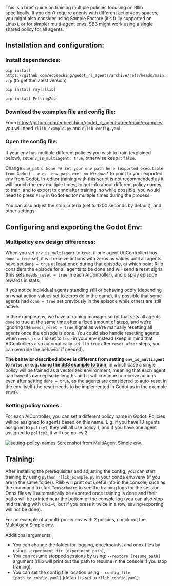 This is a brief guide on training multiple policies focusing on Rllib specifically. If you don’t require agents with different action/obs spaces, you might also consider using Sample Factory (it’s fully supported on Linux), or for simpler multi-agent envs, SB3 might work using a single shared policy for all agents.

## Installation and configuration:

### Install dependencies:

`pip install https://github.com/edbeeching/godot_rl_agents/archive/refs/heads/main.zip` (to get the latest version)

`pip install ray[rllib]`

`pip install PettingZoo`

### Download the examples file and config file:

From https://github.com/edbeeching/godot_rl_agents/tree/main/examples, you will need `rllib_example.py` and `rllib_config.yaml.`

### Open the config file:

If your env has multiple different policies you wish to train (explained below), set `env_is_multiagent: true`, otherwise keep it `false`. 

Change `env_path: None *# Set your env path here (exported executable from Godot) - e.g. 'env_path.exe' on Windows`* to point to your exported env from Godot. In-editor training with this script is not recommended as it will launch the env multiple times, to get info about different policy names, to train, and to export to onnx after training, so while possible, you would need to press `Play` in Godot editor multiple times during the process.

You can also adjust the stop criteria (set to 1200 seconds by default), and other settings.

## Configuring and exporting the Godot Env:

### Multipolicy env design differences:

When you set `env_is_multiagent` to `true`, if one agent (AIController) has `done = true` set, it will receive actions with zeros as values until all agents have set `done = true` at least once during that episode, at which point Rllib considers the episode for all agents to be done and will send a reset signal (this sets `needs_reset = true` in each AIController), and display episode rewards in stats. 

If you notice individual agents standing still or behaving oddly (depending on what action values set to zeros do in the game), it’s possible that some agents had `done = true` set previously in the episode while others are still active.

In the example env, we have a training manager script that sets all agents `done` to true at the same time after a fixed amount of steps, and we’re ignoring the `needs_reset = true` signal as we’re manually resetting all agents once the episode is done. You could also handle resetting agents when `needs_reset` is set to `true` in your env instead (keep in mind that AIControllers also automatically set it to `true` after `reset_after` steps, you can override the behavior if needed).

**The behavior described above is different from setting `env_is_multiagent` to `false`, or e.g. using the [SB3 example to train](https://github.com/edbeeching/godot_rl_agents/blob/main/docs/ADV_STABLE_BASELINES_3.md)**, in which case a single policy will be trained as a vectorized environment, meaning that each agent can have its own episode lengths and it will continue to receive actions even after setting `done = true`, as the agents are considered to auto-reset in the env itself (the reset needs to be implemented in Godot as in the example envs).

### Setting policy names:
For each AIController, you can set a different policy name in Godot. Policies will be assigned to agents based on this name. E.g. if you have 10 agents assigned to `policy1`, they will all use policy 1, and if you have one agent assigned to `policy2`, it will use policy 2.

![setting-policy-names](https://github.com/edbeeching/godot_rl_agents/assets/61947090/13eb9b46-f7fb-467c-ad16-8609cda9f292)
Screenshot from [MultiAgent Simple env](https://github.com/edbeeching/godot_rl_agents_examples/tree/main/examples/MultiAgentSimple).

## Training:
After installing the prerequisites and adjusting the config, you can start training by using `python rllib_example.py` in your conda env/venv (if you are in the same folder).
Rllib will print out useful info in the console, such as the command to start `Tensorboard` to see the training logs for the session.
Onnx files will automatically be exported once training is done and their paths will be printed near the bottom of the console log (you can also stop mid training with `CTRL+C`, but if you press it twice in a row, saving/exporting will not be done).

For an example of a multi-policy env with 2 policies, check out the [MultiAgent Simple env](https://github.com/edbeeching/godot_rl_agents_examples/tree/main/examples/MultiAgentSimple).

Additional arguments:
- You can change the folder for logging, checkpoints, and onnx files by using:`--experiment_dir [experiment_path]`,
- You can resume stopped sessions by using: `--restore [resume_path]` argument (rllib will print out the path to resume in the console if you stop training),
- You can set the config file location using `--config_file [path_to_config.yaml]` (default is set to `rllib_config.yaml`).
